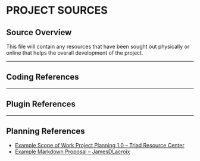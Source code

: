 # PROJECT SOURCES

## Source Overview
This file will contain any resources that have been sought out physically or online that helps the overall development of the project.

---

## Coding References

---

## Plugin References

---

## Planning References
- [Example Scope of Work Project Planning 1.0 – Triad Resource Center](https://triadcentral.clu-in.org/tools/contracting/documents/sample_systematic_planning_advisor_sow.pdf)
- [Example Markdown Proposal – JamesDLacroix](https://gist.github.com/jamesdlacroix/5a99eec3d11a5c745504)